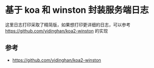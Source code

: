 # 基于 koa 和 winston 封装服务端日志

这里日志打印采取了精简版，如果想打印更详细的日志，可以参考 https://github.com/yidinghan/koa2-winston 的实现

## 参考

* https://github.com/yidinghan/koa2-winston